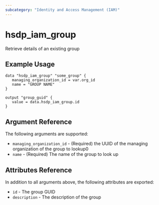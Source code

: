 ```yaml
---
subcategory: "Identity and Access Management (IAM)"
---
```


# hsdp_iam_group

Retrieve details of an existing group

## Example Usage

```hcl
data "hsdp_iam_group" "some_group" {
   managing_organization_id = var.org_id
   name = "GROUP NAME"
}
```

```hcl
output "group_guid" {
   value = data.hsdp_iam_group.id
}
```

## Argument Reference

The following arguments are supported:

* `managing_organization_id` - (Required) the UUID of the managing organization of the group to lookup0
* `name` - (Required) The name of the group to look up

## Attributes Reference

In addition to all arguments above, the following attributes are exported:

* `id` - The group GUID
* `description` - The description of the group
